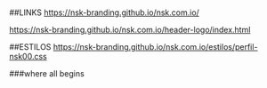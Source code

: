 #
##LINKS
https://nsk-branding.github.io/nsk.com.io/

https://nsk-branding.github.io/nsk.com.io/header-logo/index.html

##ESTILOS
https://nsk-branding.github.io/nsk.com.io/estilos/perfil-nsk00.css

###where all begins

